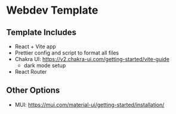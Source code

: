 # Webdev Template

## Template Includes

- React + Vite app
- Prettier config and script to format all files
- Chakra UI: https://v2.chakra-ui.com/getting-started/vite-guide
  - dark mode setup
- React Router

## Other Options

- MUI: https://mui.com/material-ui/getting-started/installation/
